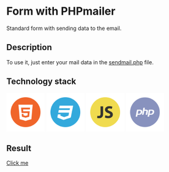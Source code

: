 # Form with PHPmailer

Standard form with sending data to the email.

## Description

To use it, just enter your mail data in the [sendmail.php](sendmail.php) file.

## Technology stack
<p>
<img src="assets/img/HTML.png" alt="HTML" width="100rem"/>
<img src="assets/img/CSS.png" alt="CSS" width="100rem"/>
<img src="assets/img/JS.png" alt="JS" width="100rem"/>
<img src="assets/img/PHP.png" alt="PHP" width="100rem"/>
</p>

## Result

[Click me](https://annapushka.github.io/form_phpmailer/)